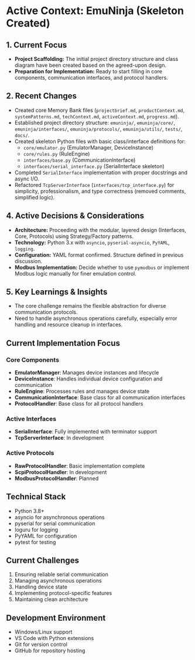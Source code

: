 # Active Context: EmuNinja (Skeleton Created)

## 1. Current Focus

- **Project Scaffolding:** The initial project directory structure and class diagram have been created based on the agreed-upon design.
- **Preparation for Implementation:** Ready to start filling in core components, communication interfaces, and protocol handlers.

## 2. Recent Changes

- Created core Memory Bank files (`projectbrief.md`, `productContext.md`, `systemPatterns.md`, `techContext.md`, `activeContext.md`, `progress.md`).
- Established project directory structure: `emuninja/`, `emuninja/core/`, `emuninja/interfaces/`, `emuninja/protocols/`, `emuninja/utils/`, `tests/`, `docs/`.
- Created skeleton Python files with basic class/interface definitions for:
  - `core/emulator.py` (EmulatorManager, DeviceInstance)
  - `core/rules.py` (RuleEngine)
  - `interfaces/base.py` (CommunicationInterface)
  - `interfaces/serial_interface.py` (SerialInterface skeleton)
- Completed `SerialInterface` implementation with proper docstrings and async I/O.
- Refactored `TcpServerInterface` (`interfaces/tcp_interface.py`) for simplicity, professionalism, and type correctness (removed comments, simplified logic).

## 4. Active Decisions & Considerations

- **Architecture:** Proceeding with the modular, layered design (Interfaces, Core, Protocols) using Strategy/Factory patterns.
- **Technology:** Python 3.x with `asyncio`, `pyserial-asyncio`, `PyYAML`, `logging`.
- **Configuration:** YAML format confirmed. Structure defined in previous discussion.
- **Modbus Implementation:** Decide whether to use `pymodbus` or implement Modbus logic manually for finer emulation control.

## 5. Key Learnings & Insights

- The core challenge remains the flexible abstraction for diverse communication protocols.
- Need to handle asynchronous operations carefully, especially error handling and resource cleanup in interfaces.

## Current Implementation Focus

### Core Components

- **EmulatorManager**: Manages device instances and lifecycle
- **DeviceInstance**: Handles individual device configuration and communication
- **RuleEngine**: Processes rules and manages device state
- **CommunicationInterface**: Base class for all communication interfaces
- **ProtocolHandler**: Base class for all protocol handlers

### Active Interfaces

- **SerialInterface**: Fully implemented with terminator support
- **TcpServerInterface**: In development

### Active Protocols

- **RawProtocolHandler**: Basic implementation complete
- **ScpiProtocolHandler**: In development
- **ModbusProtocolHandler**: Planned

## Technical Stack

- Python 3.8+
- asyncio for asynchronous operations
- pyserial for serial communication
- loguru for logging
- PyYAML for configuration
- pytest for testing

## Current Challenges

1. Ensuring reliable serial communication
2. Managing asynchronous operations
3. Handling device state
4. Implementing protocol-specific features
5. Maintaining clean architecture

## Development Environment

- Windows/Linux support
- VS Code with Python extensions
- Git for version control
- GitHub for repository hosting
